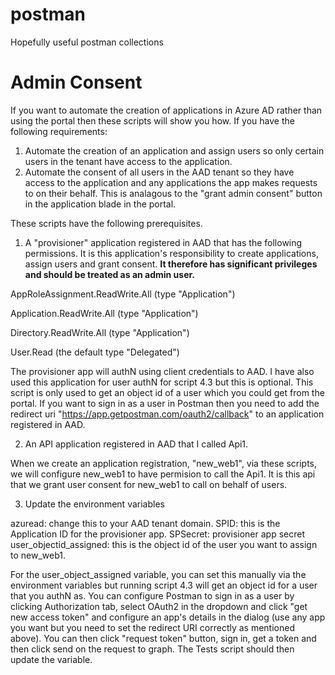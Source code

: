 # postman
Hopefully useful postman collections

# Admin Consent

If you want to automate the creation of applications in Azure AD rather than using the portal then these scripts will show you how. If you have the following requirements:

1. Automate the creation of an application and assign users so only certain users in the tenant have access to the application.
2. Automate the consent of all users in the AAD tenant so they have access to the application and any applications the app makes requests to on their behalf. This is analagous to the "grant admin consent" button in the application blade in the portal.

These scripts have the following prerequisites.

1. A "provisioner" application registered in AAD that has the following permissions. It is this application's responsibility to create applications, assign users and grant consent. <b>It therefore has significant privileges and should be treated as an admin user.</b>

AppRoleAssignment.ReadWrite.All (type "Application")

Application.ReadWrite.All (type "Application")

Directory.ReadWrite.All (type "Application")

User.Read (the default type "Delegated")


The provisioner app will authN using client credentials to AAD. I have also used this application for user authN for script 4.3 but this is optional. This script is only used to get an object id of a user which you could get from the portal. If you want to sign in as a user in Postman then you need to add the redirect uri "https://app.getpostman.com/oauth2/callback" to an application registered in AAD.

2. An API application registered in AAD that I called Api1. 

When we create an application registration, "new_web1", via these scripts, we will configure new_web1 to have permision to call the Api1. It is this api that we grant user consent for new_web1 to call on behalf of users. 

3. Update the environment variables

azuread: change this to your AAD tenant domain.
SPID: this is the Application ID for the provisioner app.
SPSecret: provisioner app secret
user_objectid_assigned: this is the object id of the user you want to assign to new_web1. 

For the user_object_assigned variable, you can set this manually via the environment variables but running script 4.3 will get an object id for a user that you authN as. You can configure Postman to sign in as a user by clicking Authorization tab, select OAuth2 in the dropdown and click "get new access token" and configure an app's details in the dialog (use any app you want but you need to set the redirect URI correctly as mentioned above). You can then click "request token" button, sign in, get a token and then click send on the request to graph. The Tests script should then update the variable. 



